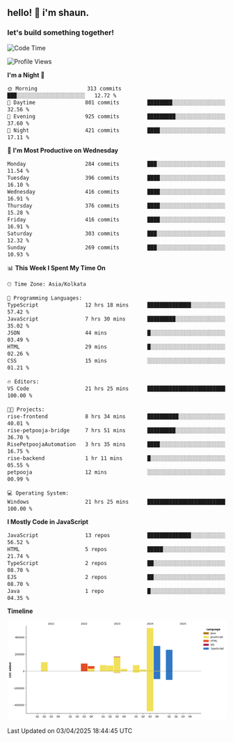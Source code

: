 ## hello! 👋 i'm shaun. 
### let's build something together!
<!--START_SECTION:waka-->
![Code Time](http://img.shields.io/badge/Code%20Time-99%20hrs%2015%20mins-blue)

![Profile Views](http://img.shields.io/badge/Profile%20Views-0-blue)

**I'm a Night 🦉** 

```text
🌞 Morning                313 commits         ███░░░░░░░░░░░░░░░░░░░░░░   12.72 % 
🌆 Daytime                801 commits         ████████░░░░░░░░░░░░░░░░░   32.56 % 
🌃 Evening                925 commits         █████████░░░░░░░░░░░░░░░░   37.60 % 
🌙 Night                  421 commits         ████░░░░░░░░░░░░░░░░░░░░░   17.11 % 
```
📅 **I'm Most Productive on Wednesday** 

```text
Monday                   284 commits         ███░░░░░░░░░░░░░░░░░░░░░░   11.54 % 
Tuesday                  396 commits         ████░░░░░░░░░░░░░░░░░░░░░   16.10 % 
Wednesday                416 commits         ████░░░░░░░░░░░░░░░░░░░░░   16.91 % 
Thursday                 376 commits         ████░░░░░░░░░░░░░░░░░░░░░   15.28 % 
Friday                   416 commits         ████░░░░░░░░░░░░░░░░░░░░░   16.91 % 
Saturday                 303 commits         ███░░░░░░░░░░░░░░░░░░░░░░   12.32 % 
Sunday                   269 commits         ███░░░░░░░░░░░░░░░░░░░░░░   10.93 % 
```


📊 **This Week I Spent My Time On** 

```text
🕑︎ Time Zone: Asia/Kolkata

💬 Programming Languages: 
TypeScript               12 hrs 18 mins      ██████████████░░░░░░░░░░░   57.42 % 
JavaScript               7 hrs 30 mins       █████████░░░░░░░░░░░░░░░░   35.02 % 
JSON                     44 mins             █░░░░░░░░░░░░░░░░░░░░░░░░   03.49 % 
HTML                     29 mins             █░░░░░░░░░░░░░░░░░░░░░░░░   02.26 % 
CSS                      15 mins             ░░░░░░░░░░░░░░░░░░░░░░░░░   01.21 % 

🔥 Editors: 
VS Code                  21 hrs 25 mins      █████████████████████████   100.00 % 

🐱‍💻 Projects: 
rise-frontend            8 hrs 34 mins       ██████████░░░░░░░░░░░░░░░   40.01 % 
rise-petpooja-bridge     7 hrs 51 mins       █████████░░░░░░░░░░░░░░░░   36.70 % 
RisePetpoojaAutomation   3 hrs 35 mins       ████░░░░░░░░░░░░░░░░░░░░░   16.75 % 
rise-backend             1 hr 11 mins        █░░░░░░░░░░░░░░░░░░░░░░░░   05.55 % 
petpooja                 12 mins             ░░░░░░░░░░░░░░░░░░░░░░░░░   00.99 % 

💻 Operating System: 
Windows                  21 hrs 25 mins      █████████████████████████   100.00 % 
```

**I Mostly Code in JavaScript** 

```text
JavaScript               13 repos            ██████████████░░░░░░░░░░░   56.52 % 
HTML                     5 repos             █████░░░░░░░░░░░░░░░░░░░░   21.74 % 
TypeScript               2 repos             ██░░░░░░░░░░░░░░░░░░░░░░░   08.70 % 
EJS                      2 repos             ██░░░░░░░░░░░░░░░░░░░░░░░   08.70 % 
Java                     1 repo              █░░░░░░░░░░░░░░░░░░░░░░░░   04.35 % 
```



**Timeline**

![Lines of Code chart](https://raw.githubusercontent.com/ShaunDaniel/ShaunDaniel/main/assets/bar_graph.png)


 Last Updated on 03/04/2025 18:44:45 UTC
<!--END_SECTION:waka-->
